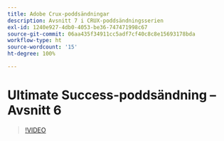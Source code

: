 ```yaml
---
title: Adobe Crux-poddsändningar
description: Avsnitt 7 i CRUX-poddsändningsserien
exl-id: 1240e927-4db0-4053-be36-747471998c67
source-git-commit: 06aa435f34911cc5adf7cf40c8c8e15693178bda
workflow-type: ht
source-wordcount: '15'
ht-degree: 100%

---
```


# Ultimate Success-poddsändning – Avsnitt 6

>[!VIDEO](https://video.tv.adobe.com/v/3429332?quality=12learn=on)
